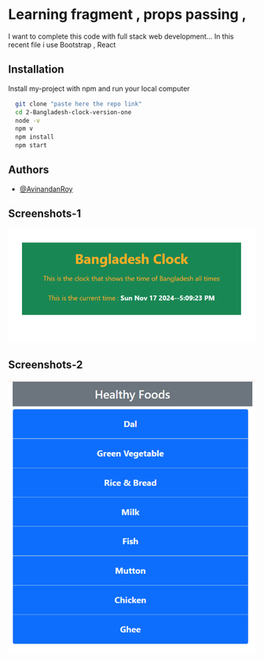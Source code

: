 
# Learning fragment , props passing ,  

I want to complete this code with full stack web development...
In this recent file i use Bootstrap , React 

## Installation

Install my-project with npm and run your local computer

```bash
  git clone "paste here the repo link"
  cd 2-Bangladesh-clock-version-one 
  node -v 
  npm v 
  npm install
  npm start  
```


## Authors

- [@AvinandanRoy](https://www.github.com/AvinandanRoy)

## Screenshots-1

![App Screenshot](./src/assets/Screenshot%202024-11-17%20171623.png)

## Screenshots-2

![App Screenshot](./src/assets/shkahdfiku.png)


